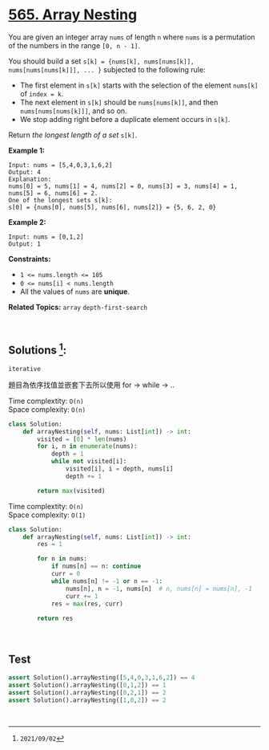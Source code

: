 # [565. Array Nesting](https://leetcode.com/problems/array-nesting)
You are given an integer array `nums` of length `n` where `nums` is a permutation of the numbers in the range `[0, n - 1]`.

You should build a set `s[k] = {nums[k], nums[nums[k]], nums[nums[nums[k]]], ... }` subjected to the following rule:

  * The first element in `s[k]` starts with the selection of the element `nums[k]` of `index = k`.
  * The next element in `s[k]` should be `nums[nums[k]]`, and then `nums[nums[nums[k]]]`, and so on.
  * We stop adding right before a duplicate element occurs in `s[k]`.

Return _the longest length of a set_ `s[k]`.



**Example 1:**

    Input: nums = [5,4,0,3,1,6,2]
    Output: 4
    Explanation: 
    nums[0] = 5, nums[1] = 4, nums[2] = 0, nums[3] = 3, nums[4] = 1, nums[5] = 6, nums[6] = 2.
    One of the longest sets s[k]:
    s[0] = {nums[0], nums[5], nums[6], nums[2]} = {5, 6, 2, 0}


**Example 2:**

    Input: nums = [0,1,2]
    Output: 1




**Constraints:**

  * `1 <= nums.length <= 105`
  * `0 <= nums[i] < nums.length`
  * All the values of `nums` are **unique**.



**Related Topics:** `array` `depth-first-search`

<br>

## Solutions [^1]:

`iterative`

題目為依序找值並嵌套下去所以使用 for -> while -> ..

Time complextity: `O(n)` <br>
Space complexity: `O(n)`

```python
class Solution:
    def arrayNesting(self, nums: List[int]) -> int:
        visited = [0] * len(nums)
        for i, n in enumerate(nums):
            depth = 1
            while not visited[i]:
                visited[i], i = depth, nums[i]
                depth += 1

        return max(visited)
```

Time complextity: `O(n)` <br>
Space complexity: `O(1)`

```python
class Solution:
    def arrayNesting(self, nums: List[int]) -> int:
        res = 1

        for n in nums:
            if nums[n] == n: continue
            curr = 0
            while nums[n] != -1 or n == -1:
                nums[n], n = -1, nums[n]  # n, nums[n] = nums[n], -1
                curr += 1
            res = max(res, curr)
    
        return res
```

<br>

## Test

```python
assert Solution().arrayNesting([5,4,0,3,1,6,2]) == 4
assert Solution().arrayNesting([0,1,2]) == 1
assert Solution().arrayNesting([0,2,1]) == 2
assert Solution().arrayNesting([1,0,2]) == 2
```

<br>

[^1]: `2021/09/02`

